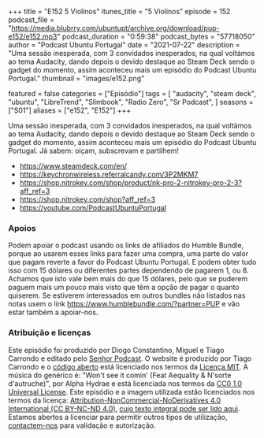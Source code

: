 +++
title = "E152 5 Violinos"
itunes_title = "5 Violinos"
episode = 152
podcast_file = "https://media.blubrry.com/ubuntupt/archive.org/download/pup-e152/e152.mp3"
podcast_duration = "0:59:38"
podcast_bytes = "57718050"
author = "Podcast Ubuntu Portugal"
date = "2021-07-22"
description = "Uma sessão inesperada, com 3 convidados inesperados, na qual voltámos ao tema Audacity, dando depois o devido destaque ao Steam Deck sendo o gadget do momento, assim aconteceu mais um episódio do Podcast Ubuntu Portugal."
thumbnail = "images/e152.png"

featured = false
categories = ["Episódio"]
tags = [
  "audacity",
  "steam deck",
  "ubuntu",
  "LibreTrend",
  "Slimbook",
  "Radio Zero",
  "Sr Podcast",
]
seasons = ["S01"]
aliases = ["e152", "E152"]
+++

Uma sessão inesperada, com 3 convidados inesperados, na qual voltámos ao tema Audacity, dando depois o devido destaque ao Steam Deck sendo o gadget do momento, assim aconteceu mais um episódio do Podcast Ubuntu Portugal.
Já sabem: oiçam, subscrevam e partilhem!

* https://www.steamdeck.com/en/
* https://keychronwireless.referralcandy.com/3P2MKM7
* https://shop.nitrokey.com/shop/product/nk-pro-2-nitrokey-pro-2-3?aff_ref=3
* https://shop.nitrokey.com/shop?aff_ref=3
* https://youtube.com/PodcastUbuntuPortugal



### Apoios
Podem apoiar o podcast usando os links de afiliados do Humble Bundle, porque ao usarem esses links para fazer uma compra, uma parte do valor que pagam reverte a favor do Podcast Ubuntu Portugal.
E podem obter tudo isso com 15 dólares ou diferentes partes dependendo de pagarem 1, ou 8.
Achamos que isto vale bem mais do que 15 dólares, pelo que se puderem paguem mais um pouco mais visto que têm a opção de pagar o quanto quiserem.
Se estiverem interessados em outros bundles não listados nas notas usem o link https://www.humblebundle.com/?partner=PUP e vão estar também a apoiar-nos.

### Atribuição e licenças
Este episódio foi produzido por Diogo Constantino, Miguel e Tiago Carrondo e editado pelo [Senhor Podcast](https://senhorpodcast.pt/).
O website é produzido por Tiago Carrondo e o [código aberto](https://gitlab.com/podcastubuntuportugal/website) está licenciado nos termos da [Licença MIT](https://gitlab.com/podcastubuntuportugal/website/main/LICENSE).
A música do genérico é: "Won't see it comin' (Feat Aequality & N'sorte d'autruche)", por Alpha Hydrae e está licenciada nos termos da [CC0 1.0 Universal License](https://creativecommons.org/publicdomain/zero/1.0/).
Este episódio e a imagem utilizada estão licenciados nos termos da licença: [Attribution-NonCommercial-NoDerivatives 4.0 International (CC BY-NC-ND 4.0)](https://creativecommons.org/licenses/by-nc-nd/4.0/), [cujo texto integral pode ser lido aqui](https://creativecommons.org/licenses/by-nc-nd/4.0/legalcode). Estamos abertos a licenciar para permitir outros tipos de utilização, [contactem-nos](https://podcastubuntuportugal.org/contactos) para validação e autorização.

